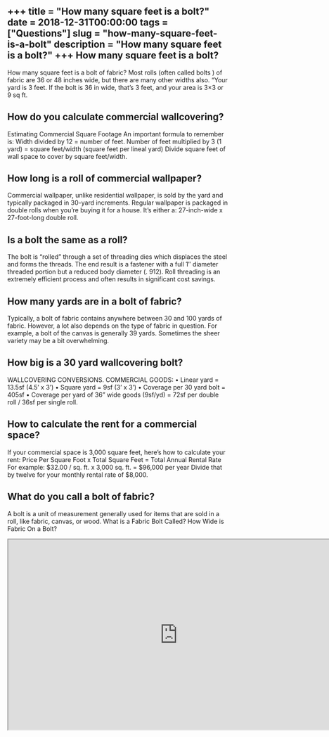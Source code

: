+++
title = "How many square feet is a bolt?"
date = 2018-12-31T00:00:00
tags = ["Questions"]
slug = "how-many-square-feet-is-a-bolt"
description = "How many square feet is a bolt?"
+++
How many square feet is a bolt?
-------------------------------

How many square feet is a bolt of fabric? Most rolls (often called bolts ) of fabric are 36 or 48 inches wide, but there are many other widths also. “Your yard is 3 feet. If the bolt is 36 in wide, that’s 3 feet, and your area is 3×3 or 9 sq ft.

How do you calculate commercial wallcovering?
---------------------------------------------

Estimating Commercial Square Footage An important formula to remember is: Width divided by 12 = number of feet. Number of feet multiplied by 3 (1 yard) = square feet/width (square feet per lineal yard) Divide square feet of wall space to cover by square feet/width.

How long is a roll of commercial wallpaper?
-------------------------------------------

Commercial wallpaper, unlike residential wallpaper, is sold by the yard and typically packaged in 30-yard increments. Regular wallpaper is packaged in double rolls when you’re buying it for a house. It’s either a: 27-inch-wide x 27-foot-long double roll.

Is a bolt the same as a roll?
-----------------------------

The bolt is “rolled” through a set of threading dies which displaces the steel and forms the threads. The end result is a fastener with a full 1″ diameter threaded portion but a reduced body diameter (. 912). Roll threading is an extremely efficient process and often results in significant cost savings.

How many yards are in a bolt of fabric?
---------------------------------------

Typically, a bolt of fabric contains anywhere between 30 and 100 yards of fabric. However, a lot also depends on the type of fabric in question. For example, a bolt of the canvas is generally 39 yards. Sometimes the sheer variety may be a bit overwhelming.

How big is a 30 yard wallcovering bolt?
---------------------------------------

WALLCOVERING CONVERSIONS. COMMERCIAL GOODS: • Linear yard = 13.5sf (4.5’ x 3’) • Square yard = 9sf (3’ x 3’) • Coverage per 30 yard bolt = 405sf • Coverage per yard of 36” wide goods (9sf/yd) = 72sf per double roll / 36sf per single roll.

How to calculate the rent for a commercial space?
-------------------------------------------------

If your commercial space is 3,000 square feet, here’s how to calculate your rent: Price Per Square Foot x Total Square Feet = Total Annual Rental Rate For example: $32.00 / sq. ft. x 3,000 sq. ft. = $96,000 per year Divide that by twelve for your monthly rental rate of $8,000.

What do you call a bolt of fabric?
----------------------------------

A bolt is a unit of measurement generally used for items that are sold in a roll, like fabric, canvas, or wood. What is a Fabric Bolt Called? How Wide is Fabric On a﻿ Bolt?

<iframe allow="accelerometer; autoplay; clipboard-write; encrypted-media; gyroscope; picture-in-picture" allowfullscreen="" class="__youtube_prefs__  epyt-is-override  no-lazyload" data-no-lazy="1" data-origheight="433" data-origwidth="770" data-skipgform_ajax_framebjll="" height="433" id="_ytid_13155" loading="lazy" src="https://www.youtube.com/embed/6PztdslZjNU?enablejsapi=1&autoplay=0&cc_load_policy=0&cc_lang_pref=&iv_load_policy=1&loop=0&modestbranding=0&rel=1&fs=1&playsinline=0&autohide=2&theme=dark&color=red&controls=1&" title="YouTube player" width="770"></iframe>